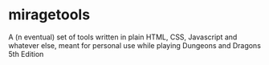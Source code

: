# miragetools
A (n eventual) set of tools written in plain HTML, CSS, Javascript and whatever else, meant for personal use while playing Dungeons and Dragons 5th Edition
